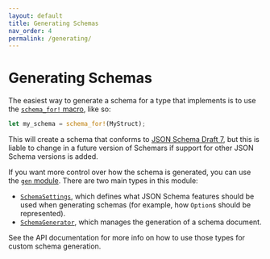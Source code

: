 ```yaml
---
layout: default
title: Generating Schemas
nav_order: 4
permalink: /generating/
---
```


# Generating Schemas

The easiest way to generate a schema for a type that implements is to use the [`schema_for!` macro](https://docs.rs/schemars/latest/schemars/macro.schema_for.html), like so:
```rust
let my_schema = schema_for!(MyStruct);
```

This will create a schema that conforms to [JSON Schema Draft 7](https://json-schema.org/specification-links.html#draft-7), but this is liable to change in a future version of Schemars if support for other JSON Schema versions is added.

If you want more control over how the schema is generated, you can use the [`gen` module](https://docs.rs/schemars/latest/schemars/gen/). There are two main types in this module:
* [`SchemaSettings`](https://docs.rs/schemars/latest/schemars/gen/struct.SchemaSettings.html), which defines what JSON Schema features should be used when generating schemas (for example, how `Option`s should be represented).
* [`SchemaGenerator`](https://docs.rs/schemars/latest/schemars/gen/struct.SchemaGenerator.html), which manages the generation of a schema document.

See the API documentation for more info on how to use those types for custom schema generation.

<!-- UNCOMMMENT FOR 0.8.2:
## Schema from Example Values

If you want a schema for a type that can't/doesn't implement `JsonSchema`, but does implement `serde::Serialize`, then you can generate a JSON schema from a value of that type using the [`schema_for_value!` macro](https://docs.rs/schemars/latest/schemars/macro.schema_for_value.html). However, this schema will generally be less precise than if the type implemented `JsonSchema` - particularly when it involves enums, since schemars will not make any assumptions about the structure of an enum based on a single variant.

```rust
let value = MyStruct { foo = 123 };
let my_schema = schema_for_value!(value);
``` -->

<!-- TODO:
create and link to example
-->
